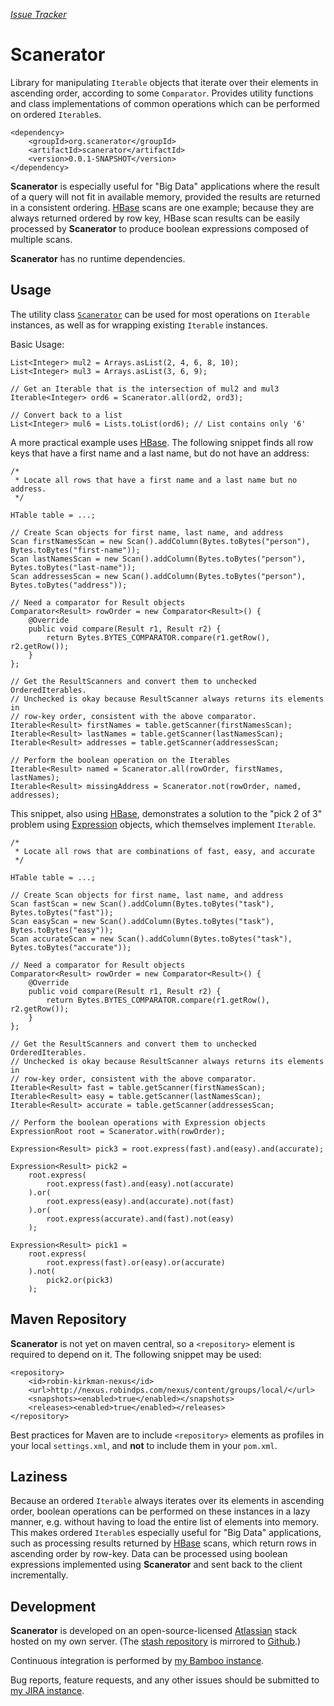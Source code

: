 [*Issue Tracker*](http://jira.robindps.com/browse/SCAN/?selectedTab=com.atlassian.jira.jira-projects-plugin:summary-panel)

# Scanerator
Library for manipulating `Iterable` objects that iterate over their
elements in ascending order, according to some `Comparator`.
Provides utility functions and
class implementations of common operations which can be performed
on ordered `Iterable`s.

	<dependency>
		<groupId>org.scanerator</groupId>
		<artifactId>scanerator</artifactId>
		<version>0.0.1-SNAPSHOT</version>
	</dependency>

**Scanerator** is especially useful for "Big Data" applications where
the result of a query will not fit in available memory, provided the
results are returned in a consistent ordering.  [HBase](http://hbase.apache.org/) 
scans are one example; because they are always returned ordered by row key, HBase
scan results can be easily processed by **Scanerator** to produce
boolean expressions composed of multiple scans.

**Scanerator** has no runtime dependencies.

## Usage
The utility class [`Scanerator`](scanerator/src/main/java/org/scanerator/Scanerator.java) can be used for most
operations on `Iterable` instances, as well as for wrapping
existing `Iterable` instances.

Basic Usage:

	List<Integer> mul2 = Arrays.asList(2, 4, 6, 8, 10);
	List<Integer> mul3 = Arrays.asList(3, 6, 9);
	
	// Get an Iterable that is the intersection of mul2 and mul3
	Iterable<Integer> ord6 = Scanerator.all(ord2, ord3);
	
	// Convert back to a list
	List<Integer> mul6 = Lists.toList(ord6); // List contains only '6'

A more practical example uses [HBase](http://hbase.apache.org/).  The following
snippet finds all row keys that have a first name and a last name, but do
not have an address:

	/*
	 * Locate all rows that have a first name and a last name but no address.
	 */
	
	HTable table = ...;
	
	// Create Scan objects for first name, last name, and address
	Scan firstNamesScan = new Scan().addColumn(Bytes.toBytes("person"), Bytes.toBytes("first-name"));
	Scan lastNamesScan = new Scan().addColumn(Bytes.toBytes("person"), Bytes.toBytes("last-name"));
	Scan addressesScan = new Scan().addColumn(Bytes.toBytes("person"), Bytes.toBytes("address"));
	
	// Need a comparator for Result objects
	Comparator<Result> rowOrder = new Comparator<Result>() {
		@Override
		public void compare(Result r1, Result r2) {
			return Bytes.BYTES_COMPARATOR.compare(r1.getRow(), r2.getRow());
		}
	};
	
	// Get the ResultScanners and convert them to unchecked OrderedIterables.
	// Unchecked is okay because ResultScanner always returns its elements in
	// row-key order, consistent with the above comparator.
	Iterable<Result> firstNames = table.getScanner(firstNamesScan);
	Iterable<Result> lastNames = table.getScanner(lastNamesScan);
	Iterable<Result> addresses = table.getScanner(addressesScan;
	
	// Perform the boolean operation on the Iterables
	Iterable<Result> named = Scanerator.all(rowOrder, firstNames, lastNames);
	Iterable<Result> missingAddress = Scanerator.not(rowOrder, named, addresses);

This snippet, also using [HBase](http://hbase.apache.org/), demonstrates a solution
to the "pick 2 of 3" problem using [Expression](scanerator/src/main/java/org/scanerator/Expression.java)
objects, which themselves implement `Iterable`.

	/*
	 * Locate all rows that are combinations of fast, easy, and accurate
	 */
	
	HTable table = ...;
	
	// Create Scan objects for first name, last name, and address
	Scan fastScan = new Scan().addColumn(Bytes.toBytes("task"), Bytes.toBytes("fast"));
	Scan easyScan = new Scan().addColumn(Bytes.toBytes("task"), Bytes.toBytes("easy"));
	Scan accurateScan = new Scan().addColumn(Bytes.toBytes("task"), Bytes.toBytes("accurate"));
	
	// Need a comparator for Result objects
	Comparator<Result> rowOrder = new Comparator<Result>() {
		@Override
		public void compare(Result r1, Result r2) {
			return Bytes.BYTES_COMPARATOR.compare(r1.getRow(), r2.getRow());
		}
	};
	
	// Get the ResultScanners and convert them to unchecked OrderedIterables.
	// Unchecked is okay because ResultScanner always returns its elements in
	// row-key order, consistent with the above comparator.
	Iterable<Result> fast = table.getScanner(firstNamesScan);
	Iterable<Result> easy = table.getScanner(lastNamesScan);
	Iterable<Result> accurate = table.getScanner(addressesScan;
	
	// Perform the boolean operations with Expression objects
	ExpressionRoot root = Scanerator.with(rowOrder);
	
	Expression<Result> pick3 = root.express(fast).and(easy).and(accurate);
	
	Expression<Result> pick2 =
		root.express(
			root.express(fast).and(easy).not(accurate)
		).or(
			root.express(easy).and(accurate).not(fast)
		).or(
			root.express(accurate).and(fast).not(easy)
		);
	
	Expression<Result> pick1 = 
		root.express(
			root.express(fast).or(easy).or(accurate)
		).not(
			pick2.or(pick3)
		);

## Maven Repository
**Scanerator** is not yet on maven central, so a `<repository>` element is
required to depend on it.  The following snippet may be used:

	<repository>
		<id>robin-kirkman-nexus</id>
		<url>http://nexus.robindps.com/nexus/content/groups/local/</url>
		<snapshots><enabled>true</enabled></snapshots>
		<releases><enabled>true</enabled></releases>
	</repository>

Best practices for Maven are to include `<repository>` elements as profiles
in your local `settings.xml`, and **not** to include them in your `pom.xml`.

## Laziness
Because an ordered `Iterable` always iterates over its elements in
ascending order, boolean operations can be performed on these
instances in a lazy manner, e.g. without having to load the
entire list of elements into memory.  This makes ordered `Iterable`s
especially useful for "Big Data" applications, such as processing
results returned by [HBase](http://hbase.apache.org/) scans, which 
return rows in ascending order by row-key.  Data can be processed using
boolean expressions implemented using **Scanerator** and sent back to the client
incrementally.

## Development
**Scanerator** is developed on an open-source-licensed [Atlassian](https://www.atlassian.com/)
stack hosted on my own server.  (The [stash repository](http://stash.robindps.com/projects/SCAN/repos/scanerator/browse)
is mirrored to [Github](https://github.com/scanerator/scanerator).)

Continuous integration is performed by [my Bamboo instance](http://bamboo.robindps.com/browse/SCAN).

Bug reports, feature requests, and any other issues should be submitted
to [my JIRA instance](http://jira.robindps.com/browse/SCAN/?selectedTab=com.atlassian.jira.jira-projects-plugin:summary-panel).
